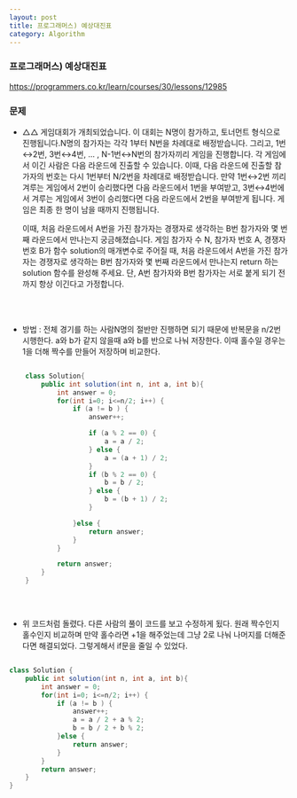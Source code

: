 ```yaml
---
layout: post
title: 프로그래머스) 예상대진표
category: Algorithm
---
```


### 프로그래머스) 예상대진표
https://programmers.co.kr/learn/courses/30/lessons/12985

### 문제
- △△ 게임대회가 개최되었습니다. 이 대회는 N명이 참가하고, 토너먼트 형식으로 진행됩니다.N명의 참가자는 각각 1부터 N번을 차례대로 배정받습니다.
        그리고, 1번↔2번, 3번↔4번, ... , N-1번↔N번의 참가자끼리 게임을 진행합니다.
        각 게임에서 이긴 사람은 다음 라운드에 진출할 수 있습니다.
        이때, 다음 라운드에 진출할 참가자의 번호는 다시 1번부터 N/2번을 차례대로 배정받습니다.
        만약 1번↔2번 끼리 겨루는 게임에서 2번이 승리했다면 다음 라운드에서 1번을 부여받고,
        3번↔4번에서 겨루는 게임에서 3번이 승리했다면 다음 라운드에서 2번을 부여받게 됩니다.
        게임은 최종 한 명이 남을 때까지 진행됩니다.

    이때, 처음 라운드에서 A번을 가진 참가자는 경쟁자로 생각하는 B번 참가자와 몇 번째 라운드에서 만나는지 궁금해졌습니다.
        게임 참가자 수 N, 참가자 번호 A, 경쟁자 번호 B가 함수 solution의 매개변수로 주어질 때,
        처음 라운드에서 A번을 가진 참가자는 경쟁자로 생각하는 B번 참가자와 몇 번째 라운드에서 만나는지
        return 하는 solution 함수를 완성해 주세요.
        단, A번 참가자와 B번 참가자는 서로 붙게 되기 전까지 항상 이긴다고 가정합니다.

<br><br>

- 방법 :  전체 경기를 하는 사람N명의 절반만 진행하면 되기 때문에 반복문을 n/2번 시행한다. a와 b가 같지 않을때 a와 b를 반으로 나눠 저장한다. 이때 홀수일 경우는 1을 더해 짝수를 만들어 저장하며 비교한다.

```java

    class Solution{
        public int solution(int n, int a, int b){
            int answer = 0;
            for(int i=0; i<=n/2; i++) {
                if (a != b ) {
                    answer++;

                    if (a % 2 == 0) {
                        a = a / 2;
                    } else {
                        a = (a + 1) / 2;
                    }
                    if (b % 2 == 0) {
                        b = b / 2;
                    } else {
                        b = (b + 1) / 2;
                    }

                }else {
                    return answer;
                }
            }

            return answer;
        }
    }



```

<br>

- 위 코드처럼 돌렸다. 다른 사람의 풀이 코드를 보고 수정하게 됬다. 원래 짝수인지 홀수인지 비교하며 만약 홀수라면 +1을 해주었는데 그냥 2로 나눠 나머지를 더해준다면 해결되었다. 그렇게해서 if문을 줄일 수 있었다.

```java

class Solution {
    public int solution(int n, int a, int b){
        int answer = 0;
        for(int i=0; i<=n/2; i++) {
            if (a != b ) {
                answer++;
                a = a / 2 + a % 2;
                b = b / 2 + b % 2;
            }else {
                return answer;
            }
        }
        return answer;
    }
}


```

